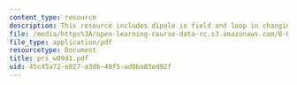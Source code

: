 ```yaml
---
content_type: resource
description: This resource includes dipole in field and loop in changing field.
file: /media/https%3A/open-learning-course-data-rc.s3.amazonaws.com/8-02t-electricity-and-magnetism-spring-2005/45c45a72e027a3db49f5ad0ba83ed92f_prs_w09d1.pdf
file_type: application/pdf
resourcetype: Document
title: prs_w09d1.pdf
uid: 45c45a72-e027-a3db-49f5-ad0ba83ed92f
---
```

